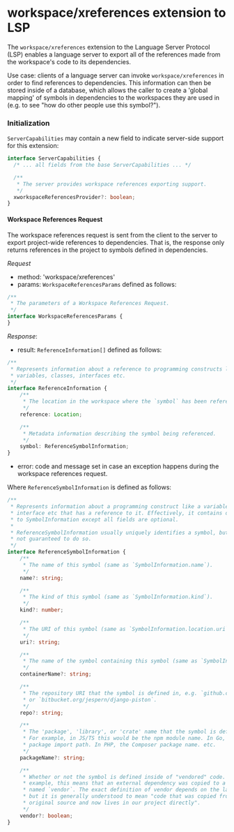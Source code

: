 # workspace/xreferences extension to LSP

The `workspace/xreferences` extension to the Language Server Protocol (LSP) enables a language server to export all of the references made from the workspace's code to its dependencies.

Use case: clients of a language server can invoke `workspace/xreferences` in order to find references to dependencies. This information can then be stored inside of a database, which allows the caller to create a 'global mapping' of symbols in dependencies to the workspaces they are used in (e.g. to see "how do other people use this symbol?").

### Initialization

`ServerCapabilities` may contain a new field to indicate server-side support for this extension:

```typescript
interface ServerCapabilities {
  /* ... all fields from the base ServerCapabilities ... */

  /**
   * The server provides workspace references exporting support.
   */
  xworkspaceReferencesProvider?: boolean;
}
```

#### Workspace References Request

The workspace references request is sent from the client to the server to export project-wide references to dependencies. That is, the response only returns references in the project to symbols defined in dependencies.

_Request_
* method: 'workspace/xreferences'
* params: `WorkspaceReferencesParams` defined as follows:
```typescript
/**
 * The parameters of a Workspace References Request.
 */
interface WorkspaceReferencesParams {
}
```

_Response_:
* result: `ReferenceInformation[]` defined as follows:
```typescript
/**
 * Represents information about a reference to programming constructs like
 * variables, classes, interfaces etc.
 */
interface ReferenceInformation {
    /**
     * The location in the workspace where the `symbol` has been referenced.
     */
    reference: Location;

    /**
     * Metadata information describing the symbol being referenced.
     */
    symbol: ReferenceSymbolInformation;
}
```
* error: code and message set in case an exception happens during the workspace references request.

Where `ReferenceSymbolInformation` is defined as follows:

```typescript
/**
 * Represents information about a programming construct like a variable, class,
 * interface etc that has a reference to it. Effectively, it contains data similar
 * to SymbolInformation except all fields are optional.
 *
 * ReferenceSymbolInformation usually uniquely identifies a symbol, but it is
 * not guaranteed to do so.
 */
interface ReferenceSymbolInformation {
    /**
     * The name of this symbol (same as `SymbolInformation.name`).
     */
    name?: string;

    /**
     * The kind of this symbol (same as `SymbolInformation.kind`).
     */
    kind?: number;

    /**
     * The URI of this symbol (same as `SymbolInformation.location.uri`).
     */
    uri?: string;

    /**
     * The name of the symbol containing this symbol (same as `SymbolInformation.containerName`).
     */
    containerName?: string;

    /**
     * The repository URI that the symbol is defined in, e.g. `github.com/golang/go`
     * or `bitbucket.org/jespern/django-piston`.
     */
    repo?: string;

    /**
     * The 'package', 'library', or 'crate' name that the symbol is defined in.
     * For example, in JS/TS this would be the npm module name. In Go, the full
     * package import path. In PHP, the Composer package name. etc.
     */
    packageName?: string;

    /**
     * Whether or not the symbol is defined inside of "vendored" code. In Go, for
     * example, this means that an external dependency was copied to a subdirectory
     * named `vendor`. The exact definition of vendor depends on the language,
     * but it is generally understood to mean "code that was copied from it's
     * original source and now lives in our project directly".
     */
    vendor?: boolean;
}
```
